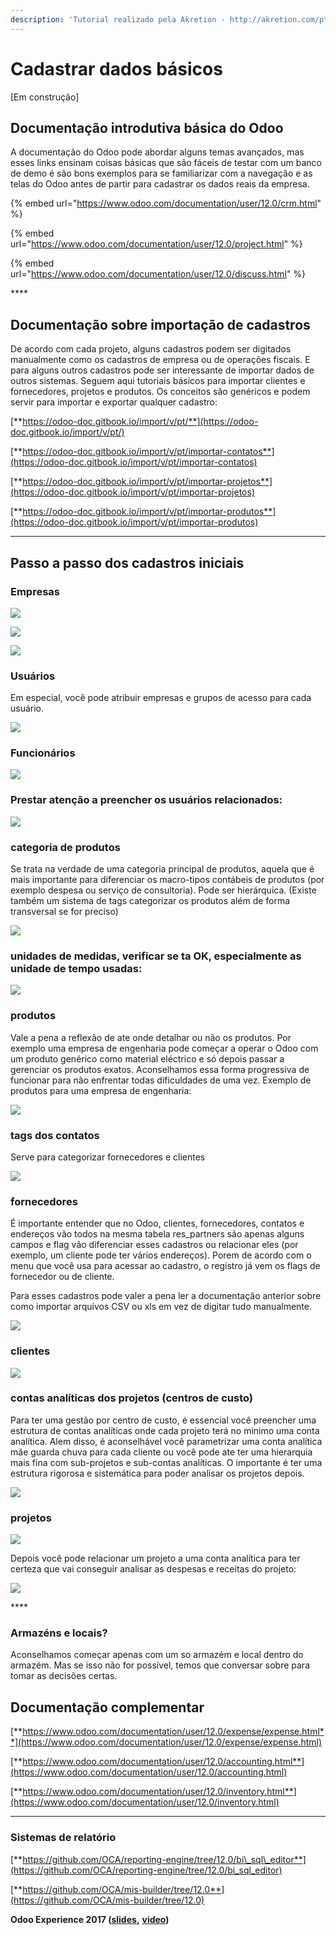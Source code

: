 ```yaml
---
description: 'Tutorial realizado pela Akretion - http://akretion.com/pt-BR'
---
```


# Cadastrar dados básicos

\[Em construção\]

## **Documentação introdutiva básica do Odoo**

A documentação do Odoo pode abordar alguns temas avançados, mas esses links ensinam coisas básicas que são fáceis de testar com um banco de demo é são bons exemplos para se familiarizar com a navegação e as telas do Odoo antes de partir para cadastrar os dados reais da empresa.

{% embed url="https://www.odoo.com/documentation/user/12.0/crm.html" %}

{% embed url="https://www.odoo.com/documentation/user/12.0/project.html" %}

{% embed url="https://www.odoo.com/documentation/user/12.0/discuss.html" %}

\*\*\*\*

## **Documentação sobre importação de cadastros**

De acordo com cada projeto, alguns cadastros podem ser digitados manualmente como os cadastros de empresa ou de operações fiscais. E para alguns outros cadastros pode ser interessante de importar dados de outros sistemas. Seguem aqui tutoriais básicos para importar clientes e fornecedores, projetos e produtos. Os conceitos são genéricos e podem servir para importar e exportar qualquer cadastro:

[**https://odoo-doc.gitbook.io/import/v/pt/**](https://odoo-doc.gitbook.io/import/v/pt/)

[**https://odoo-doc.gitbook.io/import/v/pt/importar-contatos**](https://odoo-doc.gitbook.io/import/v/pt/importar-contatos)

[**https://odoo-doc.gitbook.io/import/v/pt/importar-projetos**](https://odoo-doc.gitbook.io/import/v/pt/importar-projetos)

[**https://odoo-doc.gitbook.io/import/v/pt/importar-produtos**](https://odoo-doc.gitbook.io/import/v/pt/importar-produtos)  
  
****

## **Passo a passo dos cadastros iniciais**

### **Empresas**

![](../.gitbook/assets/2020-10-14_17-39.png)

![](https://lh6.googleusercontent.com/Hn2i3afbaR5dJyxTXsGH6fXKYC9WNBd1b6ATa-qsl3GIBl9uM57yEH0fXHK-gTxMVG9_BXTixB4DTFoDD9iYfJvfwlDzac7ZWe60kMmWzsYDz7WtI5NwLXjIf0HivedNTFuHImHf)

![](https://lh4.googleusercontent.com/PX46GNjE5WEJEk9lCEzSMsZMa1-vIvKURKrwOxbf0wpiacx9nCictNZhA14LdlS1QDGVZMu0RJe2CgiX4sDOmCXcTVyItc8thIDUXR8P8ryarZpeRDr3L9rjHFOD7FLzLGBGwrgC)

### **Usuários**

Em especial, você pode atribuir empresas e grupos de acesso para cada usuário.

![](https://lh5.googleusercontent.com/WiebNCKdFo5Ik8uGpc_etk_BLe-EHyxo9pn17a6kPnYlirg2A2H3m9FkbJfv59mpMlYiUQKIGudx8i3aHudGuXrSUk-901bP-kDcwBlnThW2-90Q2rx28hdFfzAO2kXGRpnlJyRU)

### **Funcionários** 

![](https://lh6.googleusercontent.com/HhX2-vBo-CD7YKv76CxWVUKKCyxPMC0wd3BZo7zzccskrEj1OpxbBpPlNZh7gQG6sbhZHeP-VdpXxhsNp_Uhoy7GgoTpXox--h9ALjjuXzyMiAClSmfqXTXwPJzWxhRpus27Y8uB)

###  **Prestar atenção a preencher os usuários relacionados:** 

![](https://lh5.googleusercontent.com/gClWMXefWqiuLhsO_C79BHTvd4nu2gxnzQTZqKknxwuoAvpLxERUMQHuKmT4iDuo_ZkX6Ns7qSNPl26sqWsKOFjwXbITanWmyNhXGyTqaX8tPzfGrgQW7AqNvZu6q2nOitHyVPIw)

### **categoria de produtos**

Se trata na verdade de uma categoria principal de produtos, aquela que é mais importante para diferenciar os macro-tipos contábeis de produtos \(por exemplo despesa ou serviço de consultoria\). Pode ser hierárquica. \(Existe também um sistema de tags categorizar os produtos além de forma transversal se for preciso\)

![](https://lh3.googleusercontent.com/IaExTUPhzAE6E7GIzPTEg6lMC-0Q0RVg4mARPUKoe7_eN7Svb8s8cHxHnCi10GuvEM6gUSfj97PNR29A1E_Bj8FxY2xaCIYWofs63V66HYSITzVpJrH7EexuXhK1XQmE16kE-CGP)

### **unidades de medidas, verificar se ta OK, especialmente as unidade de tempo usadas:**

![](https://lh3.googleusercontent.com/GqCDkfXKT5DOU9DZdwEnsYGpTvu4AH6TWue0Y_RAq9AhxU73i-1uhkTC75MvAvX2AzaUsIwaKetPE6cHqSbOMgxAK0E9snnWrsU9svW55_lu0cpnx5iY1Co_kQb9QN_CBM0dxC8S)

### **produtos**

Vale a pena a reflexão de ate onde detalhar ou não os produtos. Por exemplo uma empresa de engenharia pode começar a operar o Odoo com um produto genérico como material eléctrico e só depois passar a gerenciar os produtos exatos. Aconselhamos essa forma progressiva de funcionar para não enfrentar todas dificuldades de uma vez. Exemplo de produtos para uma empresa de engenharia:

![](../.gitbook/assets/screenshot-from-2020-10-14-16-30-13.png)

### **tags dos contatos**

Serve para categorizar fornecedores e clientes

![](../.gitbook/assets/2020-10-14_17-42.png)

### **fornecedores**

É importante entender que no Odoo, clientes, fornecedores, contatos e endereços vão todos na mesma tabela res\_partners são apenas alguns campos e flag vão diferenciar esses cadastros ou relacionar eles \(por exemplo, um cliente pode ter vários endereços\). Porem de acordo com o menu que você usa para acessar ao cadastro, o registro já vem os flags de fornecedor ou de cliente.

Para esses cadastros pode valer a pena ler a documentação anterior sobre como importar arquivos CSV ou xls em vez de digitar tudo manualmente.

![](../.gitbook/assets/2020-10-14_16-35.png)

### **clientes**

![](../.gitbook/assets/2020-10-14_16-33.png)

### **contas analíticas dos projetos \(centros de custo\)**

Para ter uma gestão por centro de custo, é essencial você preencher uma estrutura de contas analíticas onde cada projeto terá no minimo uma conta analítica. Alem disso, é aconselhável você parametrizar uma conta analítica mãe guarda chuva para cada cliente ou você pode ate ter uma hierarquia mais fina com sub-projetos e sub-contas analíticas. O importante é ter uma estrutura rigorosa e sistemática para poder analisar os projetos depois.

![](../.gitbook/assets/2020-10-14_17-26.png)

### **projetos**

![](../.gitbook/assets/2020-10-14_16-40.png)

Depois você pode relacionar um projeto a uma conta analítica para ter certeza que vai conseguir analisar as despesas e receitas do projeto:

![](../.gitbook/assets/2020-10-14_17-20.png)

\*\*\*\*

### **Armazéns e locais?**

Aconselhamos começar apenas com um so armazém e local dentro do armazém. Mas se isso não for possível, temos que conversar sobre para tomar as decisões certas.

## **Documentação complementar**

[**https://www.odoo.com/documentation/user/12.0/expense/expense.html**](https://www.odoo.com/documentation/user/12.0/expense/expense.html)

[**https://www.odoo.com/documentation/user/12.0/accounting.html**](https://www.odoo.com/documentation/user/12.0/accounting.html)

[**https://www.odoo.com/documentation/user/12.0/inventory.html**](https://www.odoo.com/documentation/user/12.0/inventory.html)  
****

### **Sistemas de relatório**

[**https://github.com/OCA/reporting-engine/tree/12.0/bi\_sql\_editor**](https://github.com/OCA/reporting-engine/tree/12.0/bi_sql_editor)

[**https://github.com/OCA/mis-builder/tree/12.0**](https://github.com/OCA/mis-builder/tree/12.0)

 **Odoo Experience 2017 \(**[**slides**](https://www.slideshare.net/acsone/budget-control-with-misbuilder-3-2017)**,** [**video**](https://youtu.be/0PpxGAf2l-0)**\)**  
  


